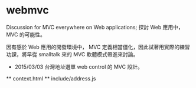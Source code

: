 # webmvc

Discussion for MVC everywhere on Web applications; 探討 Web 應用中， MVC 的可能性。

因有感於 Web 應用的開發環境中， MVC 定義相當僵化，因此試著用實際的練習功課，將早從 smalltalk 來的 MVC 軟體模式帶進來討論。

* 2015/03/03 台灣地址選單 web control 的 MVC 設計。

** context.html
** include/address.js
